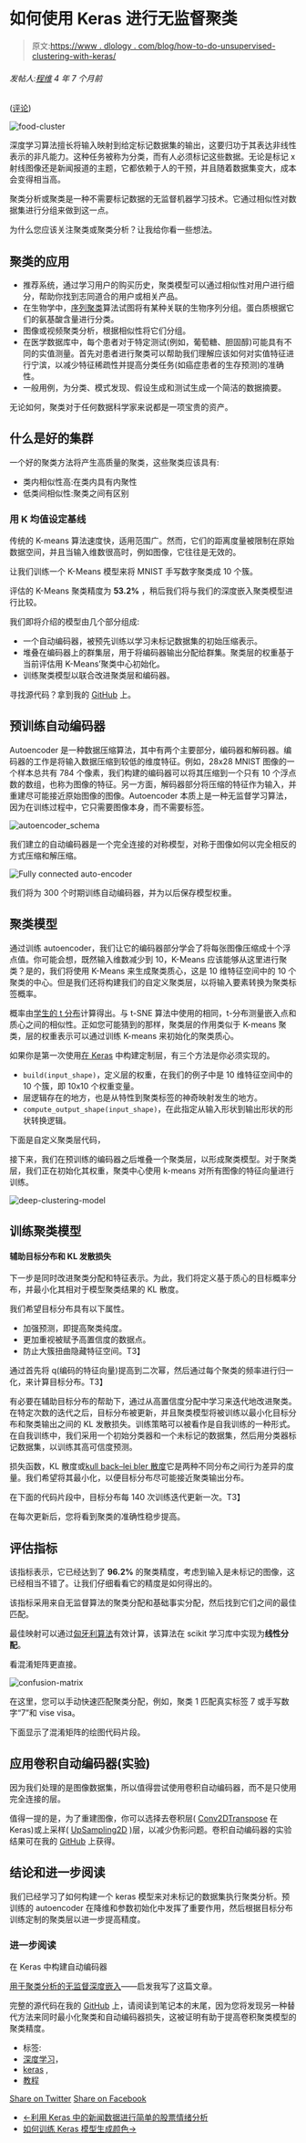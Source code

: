 # 如何使用 Keras 进行无监督聚类

> 原文:[https://www . dlology . com/blog/how-to-do-unsupervised-clustering-with-keras/](https://www.dlology.com/blog/how-to-do-unsupervised-clustering-with-keras/)

###### 发帖人:[程维](/blog/author/Chengwei/) 4 年 7 个月前

([评论](/blog/how-to-do-unsupervised-clustering-with-keras/#disqus_thread))

![food-cluster](../Images/cae6ebf9379f58b84058919611b5d9b1.png)

深度学习算法擅长将输入映射到给定标记数据集的输出，这要归功于其表达非线性表示的非凡能力。这种任务被称为分类，而有人必须标记这些数据。无论是标记 x 射线图像还是新闻报道的主题，它都依赖于人的干预，并且随着数据集变大，成本会变得相当高。

聚类分析或聚类是一种不需要标记数据的无监督机器学习技术。它通过相似性对数据集进行分组来做到这一点。

为什么您应该关注聚类或聚类分析？让我给你看一些想法。

## 聚类的应用

*   推荐系统，通过学习用户的购买历史，聚类模型可以通过相似性对用户进行细分，帮助你找到志同道合的用户或相关产品。
*   在生物学中，[序列聚类](https://en.wikipedia.org/wiki/Sequence_clustering)算法试图将有某种关联的生物序列分组。蛋白质根据它们的氨基酸含量进行分类。
*   图像或视频聚类分析，根据相似性将它们分组。
*   在医学数据库中，每个患者对于特定测试(例如，葡萄糖、胆固醇)可能具有不同的实值测量。首先对患者进行聚类可以帮助我们理解应该如何对实值特征进行宁滨，以减少特征稀疏性并提高分类任务(如癌症患者的生存预测)的准确性。
*   一般用例，为分类、模式发现、假设生成和测试生成一个简洁的数据摘要。

无论如何，聚类对于任何数据科学家来说都是一项宝贵的资产。

## 什么是好的集群

一个好的聚类方法将产生高质量的聚类，这些聚类应该具有:

*   类内相似性高:在类内具有内聚性
*   低类间相似性:聚类之间有区别

### 用 K 均值设定基线

传统的 K-means 算法速度快，适用范围广。然而，它们的距离度量被限制在原始数据空间，并且当输入维数很高时，例如图像，它往往是无效的。

让我们训练一个 K-Means 模型来将 MNIST 手写数字聚类成 10 个簇。

评估的 K-Means 聚类精度为 **53.2%** ，稍后我们将与我们的深度嵌入聚类模型进行比较。

我们即将介绍的模型由几个部分组成:

*   一个自动编码器，被预先训练以学习未标记数据集的初始压缩表示。
*   堆叠在编码器上的群集层，用于将编码器输出分配给群集。聚类层的权重基于当前评估用 K-Means’聚类中心初始化。
*   训练聚类模型以联合改进聚类层和编码器。

寻找源代码？拿到我的 [GitHub](https://github.com/Tony607/Keras_Deep_Clustering) 上。

## 预训练自动编码器

Autoencoder 是一种数据压缩算法，其中有两个主要部分，编码器和解码器。编码器的工作是将输入数据压缩到较低的维度特征。例如，28x28 MNIST 图像的一个样本总共有 784 个像素，我们构建的编码器可以将其压缩到一个只有 10 个浮点数的数组，也称为图像的特征。另一方面，解码器部分将压缩的特征作为输入，并重建尽可能接近原始图像的图像。Autoencoder 本质上是一种无监督学习算法，因为在训练过程中，它只需要图像本身，而不需要标签。

![autoencoder_schema](../Images/4b94e146e7c5549d49d1af9d1e5ff267.png)

我们建立的自动编码器是一个完全连接的对称模型，对称于图像如何以完全相反的方式压缩和解压缩。

![Fully connected auto-encoder](../Images/f65604f13a5b7aa40aa9ae884eb08ac8.png)

我们将为 300 个时期训练自动编码器，并为以后保存模型权重。

## 聚类模型

通过训练 autoencoder，我们让它的编码器部分学会了将每张图像压缩成十个浮点值。你可能会想，既然输入维数减少到 10，K-Means 应该能够从这里进行聚类？是的，我们将使用 K-Means 来生成聚类质心，这是 10 维特征空间中的 10 个聚类的中心。但是我们还将构建我们的自定义聚类层，以将输入要素转换为聚类标签概率。

概率由[学生的 t 分布](https://en.wikipedia.org/wiki/Student%27s_t-distribution)计算得出。与 t-SNE 算法中使用的相同，t-分布测量嵌入点和质心之间的相似性。正如您可能猜到的那样，聚类层的作用类似于 K-means 聚类，层的权重表示可以通过训练 K-means 来初始化的聚类质心。

如果你是第一次使用[在 Keras](https://keras.io/layers/writing-your-own-keras-layers/) 中构建定制层，有三个方法是你必须实现的。

*   `build(input_shape)`，定义层的权重，在我们的例子中是 10 维特征空间中的 10 个簇，即 10x10 个权重变量。
*   层逻辑存在的地方，也是从特性到聚类标签的神奇映射发生的地方。
*   `compute_output_shape(input_shape)`，在此指定从输入形状到输出形状的形状转换逻辑。

下面是自定义聚类层代码，

接下来，我们在预训练的编码器之后堆叠一个聚类层，以形成聚类模型。对于聚类层，我们正在初始化其权重，聚类中心使用 k-means 对所有图像的特征向量进行训练。

![deep-clustering-model](../Images/5a20a461714ad73855df90795ea1723d.png)

## 训练聚类模型

#### 辅助目标分布和 KL 发散损失

下一步是同时改进聚类分配和特征表示。为此，我们将定义基于质心的目标概率分布，并最小化其相对于模型聚类结果的 KL 散度。

我们希望目标分布具有以下属性。

*   加强预测，即提高聚类纯度。
*   更加重视被赋予高置信度的数据点。
*   防止大簇扭曲隐藏特征空间。T3】

通过首先将 q(编码的特征向量)提高到二次幂，然后通过每个聚类的频率进行归一化，来计算目标分布。T3】

有必要在辅助目标分布的帮助下，通过从高置信度分配中学习来迭代地改进聚类。在特定次数的迭代之后，目标分布被更新，并且聚类模型将被训练以最小化目标分布和聚类输出之间的 KL 发散损失。训练策略可以被看作是自我训练的一种形式。在自我训练中，我们采用一个初始分类器和一个未标记的数据集，然后用分类器标记数据集，以训练其高可信度预测。

损失函数，KL 散度或[kull back–lei bler 散度](https://en.wikipedia.org/wiki/Kullback%E2%80%93Leibler_divergence)它是两种不同分布之间行为差异的度量。我们希望将其最小化，以便目标分布尽可能接近聚类输出分布。

在下面的代码片段中，目标分布每 140 次训练迭代更新一次。T3】

在每次更新后，您将看到聚类的准确性稳步提高。

## 评估指标

该指标表示，它已经达到了 **96.2%** 的聚类精度，考虑到输入是未标记的图像，这已经相当不错了。让我们仔细看看它的精度是如何得出的。

该指标采用来自无监督算法的聚类分配和基础事实分配，然后找到它们之间的最佳匹配。

最佳映射可以通过[匈牙利算法](https://en.wikipedia.org/wiki/Hungarian_algorithm)有效计算，该算法在 scikit 学习库中实现为**线性分配**。

看混淆矩阵更直接。

![confusion-matrix](../Images/00c7ea290fd44bf7298fae989bd3da34.png)

在这里，您可以手动快速匹配聚类分配，例如，聚类 1 匹配真实标签 7 或手写数字“7”和 vise visa。

下面显示了混淆矩阵的绘图代码片段。

## 应用卷积自动编码器(实验)

因为我们处理的是图像数据集，所以值得尝试使用卷积自动编码器，而不是只使用完全连接的层。

值得一提的是，为了重建图像，你可以选择去卷积层( [Conv2DTranspose](https://keras.io/layers/convolutional/#conv2dtranspose) 在 Keras)或上采样( [UpSampling2D](https://keras.io/layers/convolutional/#upsampling2d) )层，以减少伪影问题。卷积自动编码器的实验结果可在我的 [GitHub](https://github.com/Tony607/Keras_Deep_Clustering) 上获得。

## 结论和进一步阅读

我们已经学习了如何构建一个 keras 模型来对未标记的数据集执行聚类分析。预训练的 autoencoder 在降维和参数初始化中发挥了重要作用，然后根据目标分布训练定制的聚类层以进一步提高精度。

### 进一步阅读

在 Keras 中构建自动编码器

[用于聚类分析的无监督深度嵌入](https://arxiv.org/abs/1511.06335)——启发我写了这篇文章。

完整的源代码在我的 [GitHub](https://github.com/Tony607/Keras_Deep_Clustering) 上，请阅读到笔记本的末尾，因为您将发现另一种替代方法来同时最小化聚类和自动编码器损失，这被证明有助于提高卷积聚类模型的聚类精度。

*   标签:
*   [深度学习](/blog/tag/deep-learning/)，
*   [keras](/blog/tag/keras/) ,
*   [教程](/blog/tag/tutorial/)

[Share on Twitter](https://twitter.com/intent/tweet?url=https%3A//www.dlology.com/blog/how-to-do-unsupervised-clustering-with-keras/&text=How%20to%20do%20Unsupervised%20Clustering%20with%20Keras) [Share on Facebook](https://www.facebook.com/sharer/sharer.php?u=https://www.dlology.com/blog/how-to-do-unsupervised-clustering-with-keras/)

*   [←利用 Keras 中的新闻数据进行简单的股票情绪分析](/blog/simple-stock-sentiment-analysis-with-news-data-in-keras/)
*   [如何训练 Keras 模型生成颜色→](/blog/how-to-train-a-keras-model-to-generate-colors/)